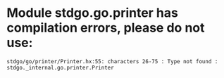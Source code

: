 # Module stdgo.go.printer has compilation errors, please do not use:
```
stdgo/go/printer/Printer.hx:55: characters 26-75 : Type not found : stdgo._internal.go.printer.Printer

```

